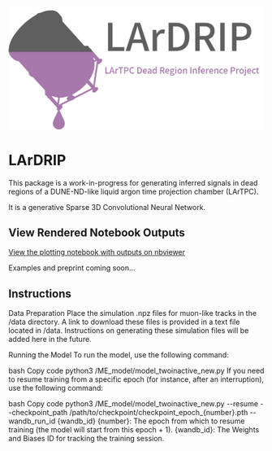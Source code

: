 ![alt text](https://github.com/silentkartographer/LArDRIP/blob/main/logo.png?raw=true)

# LArDRIP
This package is a work-in-progress for generating inferred signals in dead regions of a DUNE-ND-like liquid argon time projection chamber (LArTPC).

It is a generative Sparse 3D Convolutional Neural Network. 

## View Rendered Notebook Outputs

[View the plotting notebook with outputs on nbviewer](https://nbviewer.org/github/silentkartographer/LArDRIP/blob/main/plotting/plotting.ipynb)

Examples and preprint coming soon...

## Instructions
Data Preparation
Place the simulation .npz files for muon-like tracks in the /data directory. A link to download these files is provided in a text file located in /data. Instructions on generating these simulation files will be added here in the future.

Running the Model
To run the model, use the following command:

bash
Copy code
python3 /ME_model/model_twoinactive_new.py
If you need to resume training from a specific epoch (for instance, after an interruption), use the following command:

bash
Copy code
python3 /ME_model/model_twoinactive_new.py --resume --checkpoint_path /path/to/checkpoint/checkpoint_epoch_{number}.pth --wandb_run_id {wandb_id}
{number}: The epoch from which to resume training (the model will start from this epoch + 1).
{wandb_id}: The Weights and Biases ID for tracking the training session.

